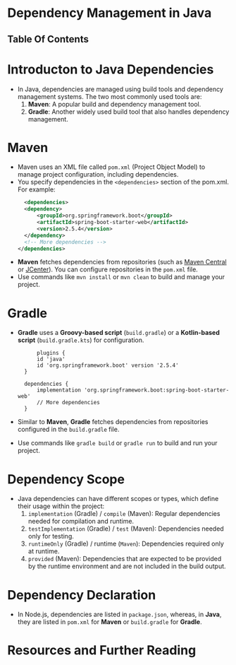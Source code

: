 # Dependency Management in Java

## Table Of Contents

# Introducton to Java Dependencies

- In Java, dependencies are managed using build tools and dependency management systems. The two most commonly used tools are:
  1. **Maven**: A popular build and dependency management tool.
  2. **Gradle**: Another widely used build tool that also handles dependency management.

# Maven

- Maven uses an XML file called `pom.xml` (Project Object Model) to manage project configuration, including dependencies.
- You specify dependencies in the `<dependencies>` section of the pom.xml. For example:
  ```xml
    <dependencies>
    <dependency>
        <groupId>org.springframework.boot</groupId>
        <artifactId>spring-boot-starter-web</artifactId>
        <version>2.5.4</version>
    </dependency>
    <!-- More dependencies -->
  </dependencies>
  ```
- **Maven** fetches dependencies from repositories (such as [Maven Central]() or [JCenter]()). You can configure repositories in the `pom.xml` file.
- Use commands like `mvn install` or `mvn clean` to build and manage your project.

# Gradle

- **Gradle** uses a **Groovy-based script** (`build.gradle`) or a **Kotlin-based script** (`build.gradle.kts`) for configuration.

  ```groovey
        plugins {
        id 'java'
        id 'org.springframework.boot' version '2.5.4'
    }

    dependencies {
        implementation 'org.springframework.boot:spring-boot-starter-web'
        // More dependencies
    }
  ```

- Similar to **Maven**, **Gradle** fetches dependencies from repositories configured in the `build.gradle` file.
- Use commands like `gradle build` or `gradle run` to build and run your project.

# Dependency Scope

- Java dependencies can have different scopes or types, which define their usage within the project:
  1. `implementation` (Gradle) / `compile` (Maven): Regular dependencies needed for compilation and runtime.
  2. `testImplementation` (Gradle) / `test` (Maven): Dependencies needed only for testing.
  3. `runtimeOnly` (Gradle) / runtime (`Maven`): Dependencies required only at runtime.
  4. `provided` (Maven): Dependencies that are expected to be provided by the runtime environment and are not included in the build output.

# Dependency Declaration

- In Node.js, dependencies are listed in `package.json`, whereas, in **Java**, they are listed in `pom.xml` for **Maven** or `build.gradle` for **Gradle**.

# Resources and Further Reading
